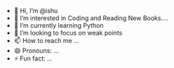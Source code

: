 - 👋 Hi, I’m @ishu
- 👀 I’m interested in Coding and Reading New Books....
- 🌱 I’m currently learning Python
- 💞️ I’m looking to focus on weak points
- 📫 How to reach me ...
- 😄 Pronouns: ...
- ⚡ Fun fact: ...

<!---
ishu43210/ishu43210 is a ✨ special ✨ repository because its `README.md` (this file) appears on your GitHub profile.
You can click the Preview link to take a look at your changes.
--->
